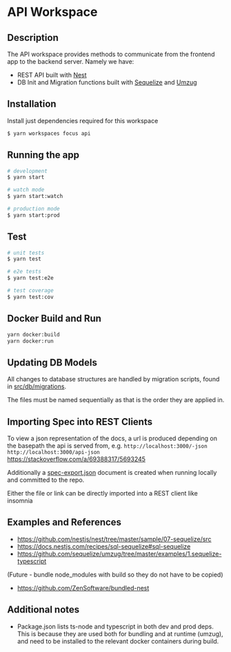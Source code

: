 # API Workspace

## Description
The API workspace provides methods to communicate from the frontend app to the backend server. Namely we have:

- REST API built with [Nest](https://github.com/nestjs/nest)
- DB Init and Migration functions built with [Sequelize](https://sequelize.org/) and [Umzug](https://github.com/sequelize/umzug)


## Installation

Install just dependencies required for this workspace
```bash
$ yarn workspaces focus api
```

## Running the app

```bash
# development
$ yarn start

# watch mode
$ yarn start:watch

# production mode
$ yarn start:prod
```

## Test

```bash
# unit tests
$ yarn test

# e2e tests
$ yarn test:e2e

# test coverage
$ yarn test:cov
```

## Docker Build and Run
```sh
yarn docker:build
yarn docker:run
```

## Updating DB Models
All changes to database structures are handled by migration scripts, found in [src/db/migrations](./src/db/migrations).

The files must be named sequentially as that is the order they are applied in.

## Importing Spec into REST Clients 
To view a json representation of the docs, a url is produced depending on the basepath the api is served from, e.g.
`http://localhost:3000/-json`
`http://localhost:3000/api-json`
https://stackoverflow.com/a/69388317/5693245

Additionally a [spec-export.json](./spec-export.json) document is created when running locally and committed to the repo.

Either the file or link can be directly imported into a REST client like insomnia


## Examples and References
- https://github.com/nestjs/nest/tree/master/sample/07-sequelize/src
- https://docs.nestjs.com/recipes/sql-sequelize#sql-sequelize
- https://github.com/sequelize/umzug/tree/master/examples/1.sequelize-typescript

(Future - bundle node_modules with build so they do not have to be copied)
- https://github.com/ZenSoftware/bundled-nest

## Additional notes
- Package.json lists ts-node and typescript in both dev and prod deps. This is because they are used both for bundling and at runtime (umzug), and need to be installed to the relevant docker containers during build.